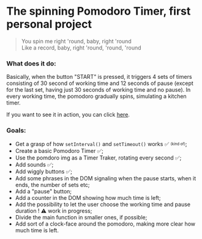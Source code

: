# The spinning Pomodoro Timer, first personal project

>You spin me right 'round, baby, right 'round <br>
Like a record, baby, right 'round, 'round, 'round

### What does it do:

Basically, when the button "START" is pressed, it triggers 4 sets of timers consisting of 30 second of working time and 12 seconds of pause (except for the last set, having just 30 seconds of working time and no pause). In every working time, the pomodoro gradually spins, simulating a kitchen timer.

If you want to see it in action, you can click [here](https://marilisamoio.github.io/pomodoro-timer-test/).

### Goals:
- Get a grasp of how `setInterval()` and `setTimeout()` works ✅ <sub><sup>(kind of)</sup></sub>;
- Create a basic Pomodoro Timer ✅;
- Use the pomdoro img as a Timer Traker, rotating every second ✅;
- Add sounds ✅;
- Add wiggly buttons ✅;
- Add some phrases in the DOM signaling when the pause starts, when it ends, the number of sets etc;
- Add a "pause" button;
- Add a counter in the DOM showing how much time is left;
- Add the possibility to let the user choose the working time and pause duration ! ⚠️ work in progress;
- Divide the main function in smaller ones, if possible;
- Add sort of a clock-face around the pomodoro, making more clear how much time is left.
